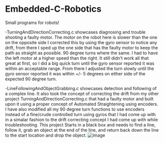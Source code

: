 # Embedded-C-Robotics
Small programs for robots!

-TurningAndDirectionCorrecting.c showcases diagnosing and trouble shooting a faulty motor. The motor on the robot here is slower than the one on the opposite side I  corrected this by using the gyro sensor to notice any drift, from there I sped up the one side that has the faulty motor to keep the path as straight as possible.
90 degree turns where the same. I had to have the left motor at a higher speed than the right. It still didn’t work all that great at first, so I did a big quick turn until the gyro sensor reported it was within an acceptable range. From there I adjusted the turn slowly until the gyro sensor reported it was within +/- 5 degrees on either side of the expected 90 degree turn.

-LineFollowingAndObjectGrabbing.c showcases detection and following of a complex line. It also took the concept of correcting the drift from my other project TurningAndDirectionCorrecting.c that had a faulty motor and built upon it using a proper concept of Automated Straightening using encoders. I have also modified all my 90 degree turn functions to use encoders instead of a fine/crude controlled turn using gyros that I had come up with in a simalar fashion to the drift correcting concept I had come up with while troubleshooting. This project Starts in a black box and needs to find a line, follow it, grab an object at the end of the line, and return back down the line to the start location and drop the object.
![image](https://user-images.githubusercontent.com/43772313/89460592-83f17000-d738-11ea-91cd-b54a2de5d116.png)
